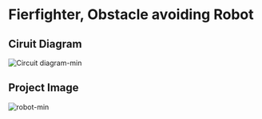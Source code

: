 # Fierfighter, Obstacle avoiding Robot

## Ciruit Diagram
![Circuit diagram-min](https://user-images.githubusercontent.com/89702890/170030770-13919f68-7ae8-4041-9392-2b31764bc577.jpg)

## Project Image
![robot-min](https://user-images.githubusercontent.com/89702890/170030812-62789e18-11b2-4202-bbdd-be56e4d95ace.jpg)
